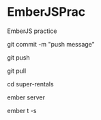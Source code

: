 # EmberJSPrac

EmberJS practice

git commit -m "push message"

git push

git pull

cd super-rentals

ember server

ember t -s
